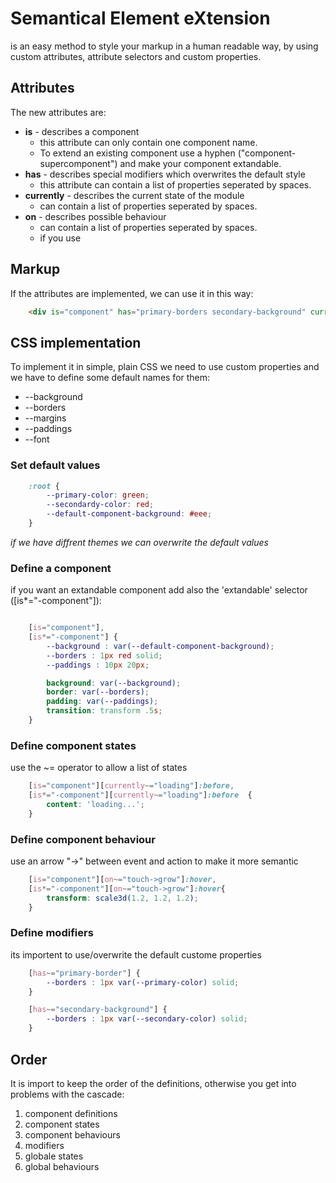 # **S**emantical **E**lement e**X**tension
is an easy method to style your markup in a human readable way, by using custom attributes, attribute selectors and custom properties.

## Attributes
The new attributes are:
* **is** - describes a component
  - this attribute can only contain one component name. 
  - To extend an existing component use a hyphen ("component-supercomponent") and make your component extandable.
* **has** - describes special modifiers which overwrites the default style 
  - this attribute can contain a list of properties seperated by spaces.
* **currently** - describes the current state of the module 
  - can contain a list of properties seperated by spaces.
* **on** - describes possible behaviour
   - can contain a list of properties seperated by spaces.
   - if you use 

## Markup
If the attributes are implemented, we can use it in this way:

```html
    <div is="component" has="primary-borders secondary-background" currently="loading" on="touch->grow"></div>
```

## CSS implementation
To implement it in simple, plain CSS we need to use custom properties and we have to define some default names for them:
* --background
* --borders
* --margins
* --paddings
* --font

### Set default values
```css
    :root {
        --primary-color: green;
        --secondardy-color: red;
        --default-component-background: #eee;
    }
```
*if we have diffrent themes we can overwrite the default values*


### Define a component
if you want an extandable component add also the 'extandable' selector ([is*="-component"]):
```css

    [is="component"],
    [is*="-component"] {
        --background : var(--default-component-background); 
        --borders : 1px red solid;
        --paddings : 10px 20px;

        background: var(--background);
        border: var(--borders);
        padding: var(--paddings);
        transition: transform .5s;
    }
```


### Define component states
use the ~= operator to allow a list of states
```css
    [is="component"][currently~="loading"]:before,
    [is*="-component"][currently~="loading"]:before  {
        content: 'loading...';
    }
```


### Define component behaviour
use an arrow "->" between event and action to make it more semantic 
```css
    [is="component"][on~="touch->grow"]:hover,
    [is*="-component"][on~="touch->grow"]:hover{
        transform: scale3d(1.2, 1.2, 1.2);
    }
```


### Define modifiers
its importent to use/overwrite the default custome properties
```css
    [has~="primary-border"] {
        --borders : 1px var(--primary-color) solid;
    }

    [has~="secondary-background"] {
        --borders : 1px var(--secondary-color) solid;
    }
```


## Order
It is import to keep the order of the definitions, otherwise you get into problems with the cascade:
  1. component definitions
  2. component states
  3. component behaviours
  4. modifiers
  5. globale states
  6. global behaviours



